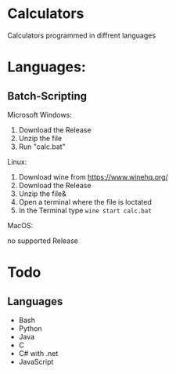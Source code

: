 # Calculators
Calculators programmed in diffrent languages
# Languages:
## Batch-Scripting
Microsoft Windows:
1. Download the Release
2. Unzip the file
3. Run "calc.bat"

Linux:

1. Download wine from https://www.winehq.org/
2. Download the Release
3. Unzip the file&
4. Open a terminal where the file is loctated
5. In the Terminal type ``` wine start calc.bat ```

MacOS:

no supported Release

# Todo

## Languages

- Bash
- Python
- Java
- C
- C# with .net
- JavaScript

